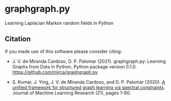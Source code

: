 # graphgraph.py
Learning Laplacian Markov random fields in Python

Citation
--------

If you made use of this software please consider citing:

-   J. V. de Miranda Cardoso, D. P. Palomar (2021).
    graphgraph.py: Learning Graphs from Data in Python. Python package version 0.1.0.
    <https://github.com/mirca/graphgraph.py>

-   S. Kumar, J. Ying, J. V. de Miranda Cardoso, and D. P. Palomar
    (2020). [A unified framework for structured graph learning via
    spectral constraints](https://www.jmlr.org/papers/v21/19-276.html).
    Journal of Machine Learning Research (21), pages 1-60.

